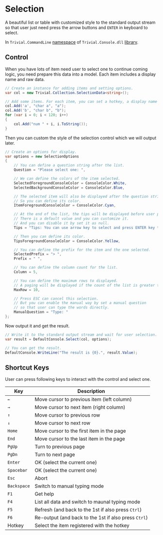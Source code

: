 # Selection

A beautiful list or table with customized style to the standard output stream 
so that user just need press the arrow buttons and `ENTER` in keyboard to select.

In `Trivial.CommandLine` [namespace](../) of `Trivial.Console.dll` [library](../../).

## Control

When you have lots of item need user to select one to continue coming logic,
you need prepare this data into a model.
Each item includes a display name and raw data.

```csharp
// Create an instance for adding items and setting options.
var col = new Trivial.Collection.SelectionData<string>();

// Add some items. For each item, you can set a hotkey, a display name and the data.
col.Add('a', "char a", "a");
col.Add('b', "char b", "b");
for (var i = 0; i < 120; i++)
{
    col.Add("num " + i, i.ToString());
}
```

Then you can custom the style of the selection control which we will output later.

```csharp
// Create an options for display.
var options = new SelectionOptions
{
    // You can define a question string after the list.
    Question = "Please select one: ",

    // We can define the colors of the item selected.
    SelectedForegroundConsoleColor = ConsoleColor.White,
    SelectedBackgroundConsoleColor = ConsoleColor.Blue,

    // The selected item will also be displayed after the question string.
    // So you can define its color.
    ItemForegroundConsoleColor = ConsoleColor.Cyan,

    // At the end of the list, the tips will be displayed before user press any key.
    // There is a default value and you can customize it.
    // And you can disable it by set it as null.
    Tips = "Tips: You can use arrow key to select and press ENTER key to continue.",

    // Then you can define its color.
    TipsForegroundConsoleColor = ConsoleColor.Yellow,

    // You can define the prefix for the item and the one selected.
    SelectedPrefix = "> ",
    Prefix = " ",

    // You can define the column count for the list.
    Column = 5,

    // You can define the maximum rows to displayed.
    // A paging will be displayed if the count of the list is greater than it.
    MaxRow = 10,

    // Press ESC can cancel this selection.
    // But you can enable the manual way by set a manual question
    // so that user can type the words directly.
    ManualQuestion = "Type: "
};
```

Now output it and get the result.

```csharp
// Write it to the standard output stream and wait for user selection.
var result = DefaultConsole.Select(col, options);

// You can get the result.
DefaultConsole.WriteLine("The result is {0}.", result.Value);
```

## Shortcut Keys

User can press following keys to interact with the control and select one.

| Key | Description |
| -------- | ----------------------------------- |
| `←` | Move cursor to previous item (left column) |
| `→` | Move cursor to next item (right column) |
| `↑` | Move cursor to previous row |
| `↓` | Move cursor to next row |
| `Home` | Move cursor to the first item in the page |
| `End` | Move cursor to the last item in the page |
| `PgUp` | Turn to previous page |
| `PgDn` | Turn to next page |
| `Enter` | OK (select the current one) |
| `Spacebar` | OK (select the current one) |
| `Esc` | Abort |
| `Backspace` | Switch to manual typing mode |
| `F1` | Get help |
| `F4` | List all data and switch to maunal typing mode |
| `F5` | Refresh (and back to the 1st if also press `Ctrl`) |
| `F6` | Re-output (and back to the 1st if also press `Ctrl`) |
| Hotkey | Select the item registered with the hotkey |
